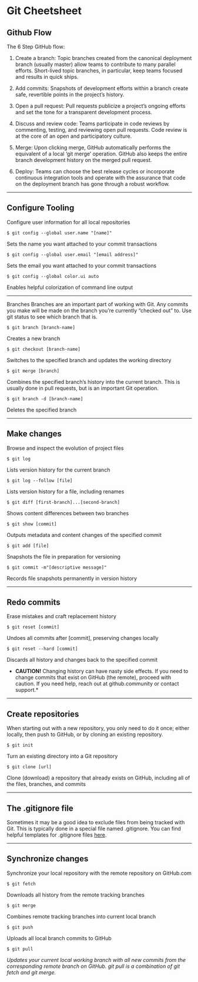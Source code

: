 # Git Cheetsheet

## Github Flow

The 6 Step GitHub flow:

1. Create a branch: Topic branches created from the canonical deployment branch (usually master) allow teams to contribute to many parallel efforts. Short-lived topic branches, in particular, keep teams focused and results in quick ships.

2. Add commits: Snapshots of development efforts within a branch create safe, revertible points in the project’s history.
3. Open a pull request: Pull requests publicize a project’s ongoing efforts and set the tone for a transparent development process.
4. Discuss and review code: Teams participate in code reviews by commenting, testing, and reviewing open pull requests. Code review is at the core of an open and participatory culture.
5. Merge: Upon clicking merge, GitHub automatically performs the equivalent of a local ‘git merge’ operation. GitHub also keeps the entire branch development history on the merged pull request.
6. Deploy: Teams can choose the best release cycles or incorporate continuous integration tools and operate with the assurance that code on the deployment branch has gone through a robust workflow.

---

## Configure Tooling

Configure user information for all local repositories

```$ git config --global user.name "[name]"```

Sets the name you want attached to your commit transactions

```$ git config --global user.email "[email address]"```

Sets the email you want attached to your commit transactions

```$ git config --global color.ui auto```

Enables helpful colorization of command line output

---

Branches
Branches are an important part of working with Git. Any commits you make will be made on the branch you’re currently “checked out” to. Use git status to see which branch that is.

```$ git branch [branch-name]```

Creates a new branch

```$ git checkout [branch-name]```

Switches to the specified branch and updates the working directory

```$ git merge [branch]```

Combines the specified branch’s history into the current branch. This is usually done in pull requests, but is an important Git operation.

```$ git branch -d [branch-name]```

Deletes the specified branch

---

## Make changes

Browse and inspect the evolution of project files

```$ git log```

Lists version history for the current branch

```$ git log --follow [file]```

Lists version history for a file, including renames

```$ git diff [first-branch]...[second-branch]```

Shows content differences between two branches

```$ git show [commit]```

Outputs metadata and content changes of the specified commit

```$ git add [file]```

Snapshots the file in preparation for versioning

```$ git commit -m"[descriptive message]"```

Records file snapshots permanently in version history

---

## Redo commits

Erase mistakes and craft replacement history

```$ git reset [commit]```

Undoes all commits after [commit], preserving changes locally

```$ git reset --hard [commit]```

Discards all history and changes back to the specified commit

* **CAUTION!** Changing history can have nasty side effects. If you need to change commits that exist on GitHub (the remote), proceed with caution. If you need help, reach out at github.community or contact support.*

---

## Create repositories

When starting out with a new repository, you only need to do it once; either locally, then push to GitHub, or by cloning an existing repository.

```$ git init```

Turn an existing directory into a Git repository

```$ git clone [url]```

Clone (download) a repository that already exists on GitHub, including all of the files, branches, and commits

---

## The .gitignore file

Sometimes it may be a good idea to exclude files from being tracked with Git. This is typically done in a special file named .gitignore. You can find helpful templates for .gitignore files [here](github.com/github/gitignore).

---

## Synchronize changes

Synchronize your local repository with the remote repository on GitHub.com

```$ git fetch```

Downloads all history from the remote tracking branches

```$ git merge```

Combines remote tracking branches into current local branch

```$ git push```

Uploads all local branch commits to GitHub

```$ git pull```

*Updates your current local working branch with all new commits from the corresponding remote branch on GitHub. git pull is a combination of git fetch and git merge.*
